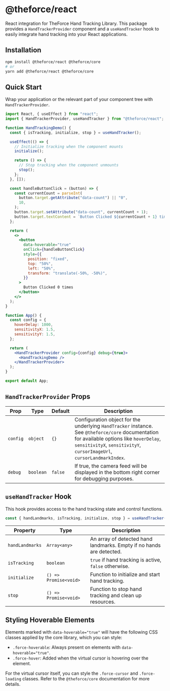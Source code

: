 # @theforce/react

React integration for TheForce Hand Tracking Library. This package provides a `HandTrackerProvider` component and a `useHandTracker` hook to easily integrate hand tracking into your React applications.

## Installation

```bash
npm install @theforce/react @theforce/core
# or
yarn add @theforce/react @theforce/core
```

## Quick Start

Wrap your application or the relevant part of your component tree with `HandTrackerProvider`.

```jsx
import React, { useEffect } from "react";
import { HandTrackerProvider, useHandTracker } from "@theforce/react";

function HandTrackingDemo() {
  const { isTracking, initialize, stop } = useHandTracker();

  useEffect(() => {
    // Initialize tracking when the component mounts
    initialize();

    return () => {
      // Stop tracking when the component unmounts
      stop();
    };
  }, []);

  const handleButtonClick = (button) => {
    const currentCount = parseInt(
      button.target.getAttribute("data-count") || "0",
      10,
    );
    button.target.setAttribute("data-count", currentCount + 1);
    button.target.textContent = `Button Clicked ${currentCount + 1} times`;
  };

  return (
    <>
      <button
        data-hoverable="true"
        onClick={handleButtonClick}
        style={{
          position: "fixed",
          top: "50%",
          left: "50%",
          transform: "translate(-50%, -50%)",
        }}
      >
        Button Clicked 0 times
      </button>
    </>
  );
}

function App() {
  const config = {
    hoverDelay: 1000,
    sensitivityX: 1.5,
    sensitivityY: 1.5,
  };

  return (
    <HandTrackerProvider config={config} debug={true}>
      <HandTrackingDemo />
    </HandTrackerProvider>
  );
}

export default App;
```

## `HandTrackerProvider` Props

| Prop     | Type      | Default | Description                                                                                                                                                                                                          |
| -------- | --------- | ------- | -------------------------------------------------------------------------------------------------------------------------------------------------------------------------------------------------------------------- |
| `config` | `object`  | `{}`    | Configuration object for the underlying `HandTracker` instance. See `@theforce/core` documentation for available options like `hoverDelay`, `sensitivityX`, `sensitivityY`, `cursorImageUrl`, `cursorLandmarkIndex`. |
| `debug`  | `boolean` | `false` | If true, the camera feed will be displayed in the bottom right corner for debugging purposes.                                                                                                                        |

## `useHandTracker` Hook

This hook provides access to the hand tracking state and control functions.

```javascript
const { handLandmarks, isTracking, initialize, stop } = useHandTracker();
```

| Property        | Type                  | Description                                                          |
| --------------- | --------------------- | -------------------------------------------------------------------- |
| `handLandmarks` | `Array<any>`          | An array of detected hand landmarks. Empty if no hands are detected. |
| `isTracking`    | `boolean`             | `true` if hand tracking is active, `false` otherwise.                |
| `initialize`    | `() => Promise<void>` | Function to initialize and start hand tracking.                      |
| `stop`          | `() => Promise<void>` | Function to stop hand tracking and clean up resources.               |

## Styling Hoverable Elements

Elements marked with `data-hoverable="true"` will have the following CSS classes applied by the core library, which you can style:

- `.force-hoverable`: Always present on elements with `data-hoverable="true"`.
- `.force-hover`: Added when the virtual cursor is hovering over the element.

For the virtual cursor itself, you can style the `.force-cursor` and `.force-loading` classes. Refer to the `@theforce/core` documentation for more details.
